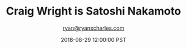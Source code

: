 ---
title: Craig Wright is Satoshi Nakamoto
author: "ryan@ryanxcharles.com"
date: 2018-08-29 12:00:00 PST
type: aphorism
---